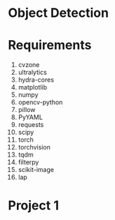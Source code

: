 # Object Detection
# Requirements
1) cvzone
2) ultralytics
3) hydra-cores
4) matplotlib
5) numpy
6) opencv-python
7) pillow
8) PyYAML
9) requests
10) scipy
11) torch
12) torchvision
13) tqdm
14) filterpy
15) scikit-image
16) lap

# Project 1

